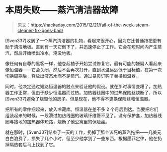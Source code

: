 # 本周失败——蒸汽清洁器故障

> 原文：<https://hackaday.com/2015/12/21/fail-of-the-week-steam-cleaner-fix-goes-bad/>

[Sven337]收到了一个蒸汽清洁器的礼物，看起来很开心，因为它比普通拖把更有助于清洁地板。直到有一天它倒下了，并迅速停止了工作。它会在短时间内产生蒸汽，然后开始喷出冷水，淹没地板。

像任何有自尊的黑客一样，他卷起袖子开始尝试修复它。最有可能的嫌疑人看起来像恒温器——它会关闭，然后不会再次打开，直到水温远远低于目标值，在第一次切换周期后，释放出液态水而不是蒸汽。通过易贝订购了替换恒温器。

同时，他决定通过短路恒温器的触点来验证他的假设。就在那时事情变糟了。加热器工作正常，但由于缺少恒温器而过热。加热器线圈中的过热保险丝烧断了，所以[Sven337]避免了烧毁他的房子。但是现在，他不得不更换保险丝和恒温器。

把所有的零件捆起来，放入冷藏库。恒温器在差不多 2 个月后到达。当要把它们组装起来的时候，一段滑过加热线圈的玻璃纤维管不见了。没有保护套，加热器线圈与接地的加热器体短路，烧断了他公寓里的保险丝。

就在那时，[Sven337]结束了一天的工作，扔掉了那个该死的蒸汽拖把——几美元白白浪费了，损失了几个小时，但至少他学到了一些东西。根据墨菲定律，他在扔掉隔热套后马上找到了它。